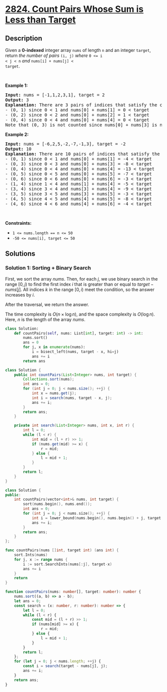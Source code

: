 # [2824. Count Pairs Whose Sum is Less than Target](https://leetcode.com/problems/count-pairs-whose-sum-is-less-than-target)


## Description

Given a <strong>0-indexed</strong> integer array <code>nums</code> of length <code>n</code> and an integer <code>target</code>, return <em>the number of pairs</em> <code>(i, j)</code> <em>where</em> <code>0 &lt;= i &lt; j &lt; n</code> <em>and</em> <code>nums[i] + nums[j] &lt; target</code>.

<p>&nbsp;</p>
<p><strong class="example">Example 1:</strong></p>

<pre>
<strong>Input:</strong> nums = [-1,1,2,3,1], target = 2
<strong>Output:</strong> 3
<strong>Explanation:</strong> There are 3 pairs of indices that satisfy the conditions in the statement:
- (0, 1) since 0 &lt; 1 and nums[0] + nums[1] = 0 &lt; target
- (0, 2) since 0 &lt; 2 and nums[0] + nums[2] = 1 &lt; target 
- (0, 4) since 0 &lt; 4 and nums[0] + nums[4] = 0 &lt; target
Note that (0, 3) is not counted since nums[0] + nums[3] is not strictly less than the target.
</pre>

<p><strong class="example">Example 2:</strong></p>

<pre>
<strong>Input:</strong> nums = [-6,2,5,-2,-7,-1,3], target = -2
<strong>Output:</strong> 10
<strong>Explanation:</strong> There are 10 pairs of indices that satisfy the conditions in the statement:
- (0, 1) since 0 &lt; 1 and nums[0] + nums[1] = -4 &lt; target
- (0, 3) since 0 &lt; 3 and nums[0] + nums[3] = -8 &lt; target
- (0, 4) since 0 &lt; 4 and nums[0] + nums[4] = -13 &lt; target
- (0, 5) since 0 &lt; 5 and nums[0] + nums[5] = -7 &lt; target
- (0, 6) since 0 &lt; 6 and nums[0] + nums[6] = -3 &lt; target
- (1, 4) since 1 &lt; 4 and nums[1] + nums[4] = -5 &lt; target
- (3, 4) since 3 &lt; 4 and nums[3] + nums[4] = -9 &lt; target
- (3, 5) since 3 &lt; 5 and nums[3] + nums[5] = -3 &lt; target
- (4, 5) since 4 &lt; 5 and nums[4] + nums[5] = -8 &lt; target
- (4, 6) since 4 &lt; 6 and nums[4] + nums[6] = -4 &lt; target
</pre>

<p>&nbsp;</p>
<p><strong>Constraints:</strong></p>

<ul>
	<li><code>1 &lt;= nums.length == n &lt;= 50</code></li>
	<li><code>-50 &lt;= nums[i], target &lt;= 50</code></li>
</ul>

## Solutions

### Solution 1: Sorting + Binary Search

First, we sort the array $nums$. Then, for each $j$, we use binary search in the range $[0, j)$ to find the first index $i$ that is greater than or equal to $target - nums[j]$. All indices $k$ in the range $[0, i)$ meet the condition, so the answer increases by $i$.

After the traversal, we return the answer.

The time complexity is $O(n \times \log n)$, and the space complexity is $O(\log n)$. Here, $n$ is the length of the array $nums$.

<!-- tabs:start -->

```python
class Solution:
    def countPairs(self, nums: List[int], target: int) -> int:
        nums.sort()
        ans = 0
        for j, x in enumerate(nums):
            i = bisect_left(nums, target - x, hi=j)
            ans += i
        return ans
```

```java
class Solution {
    public int countPairs(List<Integer> nums, int target) {
        Collections.sort(nums);
        int ans = 0;
        for (int j = 0; j < nums.size(); ++j) {
            int x = nums.get(j);
            int i = search(nums, target - x, j);
            ans += i;
        }
        return ans;
    }

    private int search(List<Integer> nums, int x, int r) {
        int l = 0;
        while (l < r) {
            int mid = (l + r) >> 1;
            if (nums.get(mid) >= x) {
                r = mid;
            } else {
                l = mid + 1;
            }
        }
        return l;
    }
}
```

```cpp
class Solution {
public:
    int countPairs(vector<int>& nums, int target) {
        sort(nums.begin(), nums.end());
        int ans = 0;
        for (int j = 0; j < nums.size(); ++j) {
            int i = lower_bound(nums.begin(), nums.begin() + j, target - nums[j]) - nums.begin();
            ans += i;
        }
        return ans;
    }
};
```

```go
func countPairs(nums []int, target int) (ans int) {
	sort.Ints(nums)
	for j, x := range nums {
		i := sort.SearchInts(nums[:j], target-x)
		ans += i
	}
	return
}
```

```ts
function countPairs(nums: number[], target: number): number {
    nums.sort((a, b) => a - b);
    let ans = 0;
    const search = (x: number, r: number): number => {
        let l = 0;
        while (l < r) {
            const mid = (l + r) >> 1;
            if (nums[mid] >= x) {
                r = mid;
            } else {
                l = mid + 1;
            }
        }
        return l;
    };
    for (let j = 0; j < nums.length; ++j) {
        const i = search(target - nums[j], j);
        ans += i;
    }
    return ans;
}
```

<!-- tabs:end -->

<!-- end -->
